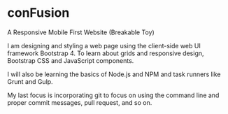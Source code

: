 # conFusion
A Responsive Mobile First Website (Breakable Toy)

I am designing and styling a web page using the client-side web UI framework Bootstrap 4. To learn about grids and responsive design, Bootstrap CSS and JavaScript components. 
 
I will also be learning the basics of Node.js and NPM and task runners like Grunt and Gulp.

My last focus is incorporating git to focus on using the command line and proper commit messages, pull request, and so on.
